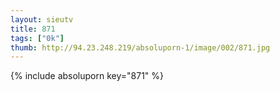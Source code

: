 ```yaml
--- 
layout: sieutv
title: 871
tags: ["0k"]
thumb: http://94.23.248.219/absoluporn-1/image/002/871.jpg
---
```

{% include absoluporn key="871" %} 
